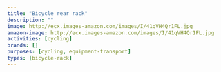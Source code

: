 ```yaml
---
title: "Bicycle rear rack"
description: ""
image: http://ecx.images-amazon.com/images/I/41qVH4Qr1FL.jpg
amazon-image: http://ecx.images-amazon.com/images/I/41qVH4Qr1FL.jpg
activities: [cycling]
brands: []
purposes: [cycling, equipment-transport]
types: [bicycle-rack]
---
```

